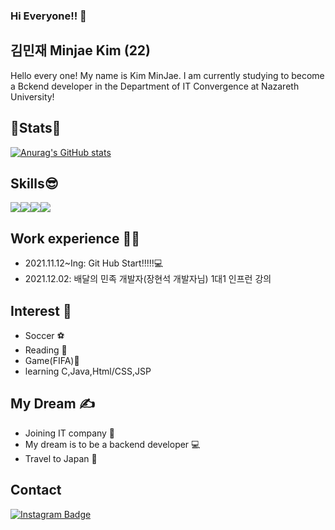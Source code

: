 ### Hi Everyone!! 👋

## 김민재 Minjae Kim (22)
Hello every one! My name is Kim MinJae. I am currently studying to become a Bckend developer in the Department of IT Convergence at Nazareth University!
<br>
## 🔶Stats🔶
[![Anurag's GitHub stats](https://github-readme-stats.vercel.app/api?username=Minjaeeeee)](https://github.com/Minjaeeeee/github-readme-stats)
<br>
## Skills😎
<img src="https://img.shields.io/badge/HTML5-E34F26?style=for-the-badge&logo=HTML5&logoColor=white"><img src="https://img.shields.io/badge/CSS3-1572B6?style=for-the-badge&logo=CSS3&logoColor=white"><img src="https://img.shields.io/badge/C-A8B9CC?style=for-the-badge&logo=C&logoColor=white"><img src="https://img.shields.io/badge/Java-007396?style=for-the-badge&logo=Java&logoColor=white">
 
## Work experience 🤹‍♀️
- 2021.11.12~Ing: Git Hub Start!!!!!💻 
- 2021.12.02: 배달의 민족 개발자(장현석 개발자님) 1대1 인프런 강의 
 
## Interest 👀
- Soccer ⚽ 
- Reading 📖
- Game(FIFA)🧡
- learning C,Java,Html/CSS,JSP
 
## My Dream ✍
- Joining IT company 👏
- My dream is to be a backend developer 💻
- Travel to Japan 🛫  

## Contact
[![Instagram Badge](https://img.shields.io/badge/-Instagram-dd2a7b?style=flat-square&logo=instagram&logoColor=white&link=https://www.instagram.com/im_minjaeee/)](https://www.instagram.com/im_minjaeee/) 

     
 
 
  
